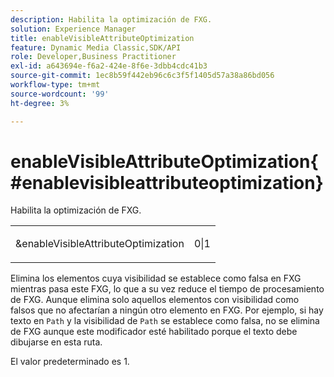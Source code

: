 ```yaml
---
description: Habilita la optimización de FXG.
solution: Experience Manager
title: enableVisibleAttributeOptimization
feature: Dynamic Media Classic,SDK/API
role: Developer,Business Practitioner
exl-id: a643694e-f6a2-424e-8f6e-3dbb4cdc41b3
source-git-commit: 1ec8b59f442eb96c6c3f5f1405d57a38a86bd056
workflow-type: tm+mt
source-wordcount: '99'
ht-degree: 3%

---
```


# enableVisibleAttributeOptimization{#enablevisibleattributeoptimization}

Habilita la optimización de FXG.

<table id="simpletable_FDE0D8786BC747AF87A336452500E695"> 
 <tr class="strow"> 
  <td class="stentry"> <p><span class="codeph"> &amp;enableVisibleAttributeOptimization</span> </p> </td> 
  <td class="stentry"> <p>0|1 </p></td> 
 </tr> 
</table>

Elimina los elementos cuya visibilidad se establece como falsa en FXG mientras pasa este FXG, lo que a su vez reduce el tiempo de procesamiento de FXG. Aunque elimina solo aquellos elementos con visibilidad como falsos que no afectarían a ningún otro elemento en FXG. Por ejemplo, si hay texto en `Path` y la visibilidad de `Path` se establece como falsa, no se elimina de FXG aunque este modificador esté habilitado porque el texto debe dibujarse en esta ruta.

El valor predeterminado es 1.
